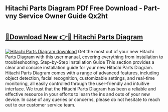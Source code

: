 ## Hitachi Parts Diagram PDf Free Download - Part-vny Service Owner Guide Qx2ht

# <h2><a href="http://dfszeu.blite.top/?on=Hitachi+Parts+Diagram">🔗Download New 👉🔴 Hitachi Parts Diagram</a></h2>

[![Hitachi Parts Diagram download](https://i.imgur.com/lujVjoI.png)](http://dfszeu.blite.top/?on=Hitachi+Parts+Diagram)
Get the most out of your new Hitachi Parts Diagram with this user manual, covering everything from installation to troubleshooting. Step-by-Step Installation Guide This section provides a clear and concise installation guide for your new Hitachi Parts Diagram. Hitachi Parts Diagram comes with a range of advanced features, including object detection, facial recognition, customizable settings, and real-time monitoring, all easily controlled through the user-friendly and intuitive interface. We trust that the Hitachi Parts Diagram has been a reliable and effective resource in your efforts to learn the ins and outs of your new device. In case of any queries or concerns, please do not hesitate to reach out to our customer service team.
